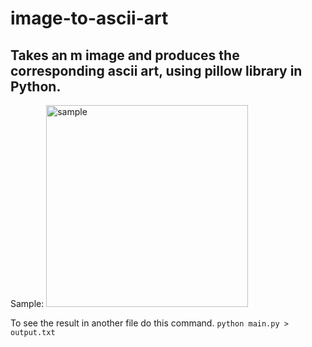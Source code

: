 # image-to-ascii-art
## Takes an m image and produces the corresponding ascii art, using pillow library in Python.

Sample:
<img width="323" alt="sample" src="https://github.com/ewandeyb/image-to-ascii-art/assets/119466176/1ba1a542-5508-43a4-857a-0dc2c2afe20f">

To see the result in another file do this command.
`python main.py > output.txt`
